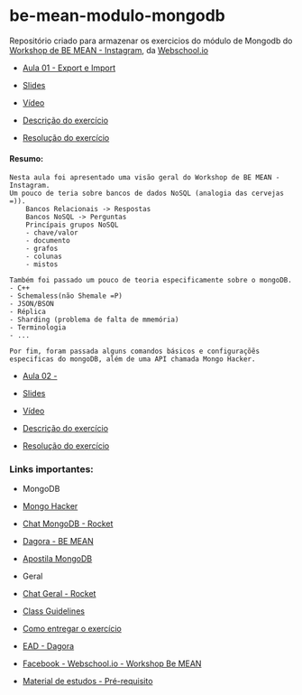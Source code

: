 # be-mean-modulo-mongodb

Repositório criado para armazenar os exercicios do módulo de Mongodb do [Workshop de BE MEAN - Instagram](https://github.com/Webschool-io/be-mean-instagram), da [Webschool.io](https://github.com/Webschool-io)

- [Aula 01 - Export e Import](https://github.com/Webschool-io/be-mean-instagram/blob/master/apostila/mongodb/export_import.md)

 - [Slides](https://docs.google.com/presentation/d/1KXxmcwd47x4v2SymyiBPK7ucn80PruSvcw4mZ5S3nWc/edit?pli=1#slide=id.p)
 - [Vídeo](https://www.youtube.com/watch?v=leYxsEAL_yY)
 - [Descrição do exercício](https://github.com/Webschool-io/be-mean-instagram/blob/master/apostila/mongodb/export_import.md)
 - [Resolução do exercício](https://github.com/filipe1309/be-mean-modulo-mongodb/blob/master/exercises/class-01-resolved-filipe1309-filipe-leuch-bonfim.md)


#### Resumo:
	Nesta aula foi apresentado uma visão geral do Workshop de BE MEAN - Instagram.
	Um pouco de teria sobre bancos de dados NoSQL (analogia das cervejas =)).
		Bancos Relacionais -> Respostas
		Bancos NoSQL -> Perguntas
		Princípais grupos NoSQL
		- chave/valor
		- documento
		- grafos
		- colunas
		- mistos
	
	Também foi passado um pouco de teoria especificamente sobre o mongoDB.
	- C++
	- Schemaless(não Shemale =P)
	- JSON/BSON
	- Réplica
	- Sharding (problema de falta de mmemória)
	- Terminologia
	- ...
	
	Por fim, foram passada alguns comandos básicos e configuraçõẽs especificas do mongoDB, além de uma API chamada Mongo Hacker.


	

- [Aula 02 - ](https://github.com/Webschool-io/be-mean-instagram/blob/master/apostila/classes/mongodb/class-02-resolved.md)
 
 - [Slides](https://docs.google.com/presentation/d/1KXxmcwd47x4v2SymyiBPK7ucn80PruSvcw4mZ5S3nWc/edit?pli=1#slide=id.p)
 - [Vídeo](https://www.youtube.com/watch?v=PaNVk0V2UNI)
 - [Descrição do exercício](https://github.com/Webschool-io/be-mean-instagram/blob/master/apostila/classes/mongodb/class-02-resolved.md)
 - [Resolução do exercício](https://github.com/filipe1309/be-mean-modulo-mongodb/blob/master/exercises/class-02-resolved-filipe1309-filipe-leuch-bonfim.md)



### Links importantes:
- MongoDB
 - [Mongo Hacker](https://github.com/TylerBrock/mongo-hacker)
 - [Chat MongoDB - Rocket](http://be-mean.rocket.chat/channel/mongodb)
 - [Dagora - BE MEAN](http://dagora.net/be-mean/)
 - [Apostila MongoDB](https://github.com/Webschool-io/be-mean-instagram/tree/master/apostila/mongodb)

- Geral
 - [Chat Geral - Rocket](http://be-mean.rocket.chat/channel/general)
 - [Class Guidelines](https://github.com/Webschool-io/be-mean-instagram/blob/master/class-guidelines.md)
 - [Como entregar o exercício](https://github.com/Webschool-io/be-mean-instagram/wiki/Exerc%C3%ADcios)
 - [EAD - Dagora](http://aprenda.dagora.net/login/)
 - [Facebook - Webschool.io - Workshop Be MEAN](https://www.facebook.com/groups/workshop.be.mean/)
 - [Material de estudos - Pré-requisito](http://aprenda.dagora.net/discussao/1/1/material-de-estudos-como-pre-requisitos/)


